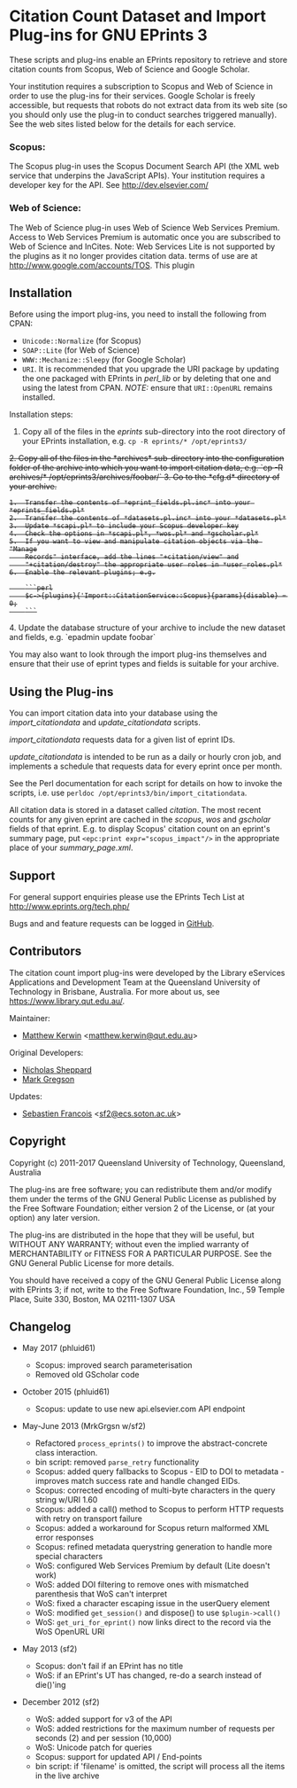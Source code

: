 Citation Count Dataset and Import Plug-ins for GNU EPrints 3
============================================================

These scripts and plug-ins enable an EPrints repository to retrieve and store
citation counts from Scopus, Web of Science and Google Scholar.

Your institution requires a subscription to Scopus and Web of Science in order
to use the plug-ins for their services. Google Scholar is freely accessible,
but requests that robots do not extract data from its web site (so you should
only use the plug-in to conduct searches triggered manually). See the web sites
listed below for the details for each service.

### Scopus:

  The Scopus plug-in uses the Scopus Document Search API (the XML web service
  that underpins the JavaScript APIs). Your institution requires a developer
  key for the API. See http://dev.elsevier.com/

### Web of Science:

  The Web of Science plug-in uses Web of Science Web Services Premium.
  Access to Web Services Premium is automatic once you are subscribed to Web
  of Science and InCites. Note: Web Services Lite is not supported by the
  plugins as it no longer provides citation data.
  terms of use are at http://www.google.com/accounts/TOS. This plugin


Installation
------------

Before using the import plug-ins, you need to install the following
from CPAN:

* `Unicode::Normalize` (for Scopus)
* `SOAP::Lite` (for Web of Science)
* `WWW::Mechanize::Sleepy` (for Google Scholar)
* `URI`. It is recommended that you upgrade the URI package by
    updating the one packaged with EPrints in *perl_lib* or by deleting that
    one and using the latest from CPAN. *NOTE:* ensure that `URI::OpenURL`
    remains installed.

Installation steps:
<del>
1.  Copy all of the files in the *eprints* sub-directory into the root directory
    of your EPrints installation, e.g. `cp -R eprints/* /opt/eprints3/`
</del>
<del>
2.  Copy all of the files in the *archives* sub-directory into the configuration
    folder of the archive into which you want to import citation data, e.g.
    `cp -R archives/* /opt/eprints3/archives/foobar/`
</del>
<del>
3.  Go to the *cfg.d* directory of your archive.

    1.  Transfer the contents of *eprint_fields.pl.inc* into your *eprints_fields.pl*
    2.  Transfer the contents of *datasets.pl.inc* into your *datasets.pl*
    3.  Update *scapi.pl* to include your Scopus developer key
    4.  Check the options in *scapi.pl*, *wos.pl* and *gscholar.pl*
    5.  If you want to view and manipulate citation objects via the "Manage
        Records" interface, add the lines "+citation/view" and
        "+citation/destroy" the appropriate user roles in *user_roles.pl*
    6.  Enable the relevant plugins; e.g.

        ```perl
        $c->{plugins}{'Import::CitationService::Scopus}{params}{disable} = 0;
        ```
</del>
4.  Update the database structure of your archive to include the new dataset
    and fields, e.g. `epadmin update foobar`

You may also want to look through the import plug-ins themselves and ensure
that their use of eprint types and fields is suitable for your archive.


Using the Plug-ins
------------------

You can import citation data into your database using the *import_citationdata*
and *update_citationdata* scripts.

*import_citationdata* requests data for a given list of eprint IDs.

*update_citationdata* is intended to be run as a daily or hourly cron job, and
implements a schedule that requests data for every eprint once per month.

See the Perl documentation for each script for details on how to invoke the
scripts, i.e. use `perldoc /opt/eprints3/bin/import_citationdata`.

All citation data is stored in a dataset called *citation*. The most recent
counts for any given eprint are cached in the *scopus*, *wos* and *gscholar*
fields of that eprint. E.g. to display Scopus' citation count on an eprint's
summary page, put `<epc:print expr="scopus_impact"/>` in the appropriate place
of your *summary_page.xml*.


Support
-------

For general support enquiries please use the EPrints Tech List at
http://www.eprints.org/tech.php/

Bugs and and feature requests can be logged in [GitHub](https://github.com/QUTlib/citation-import/issues).


Contributors
------------

The citation count import plug-ins were developed by the Library eServices
Applications and Development Team at the Queensland University of Technology
in Brisbane, Australia.
For more about us, see https://www.library.qut.edu.au/.

Maintainer:

*  [Matthew Kerwin](https://github.com/phluid61) \<matthew.kerwin@qut.edu.au>

Original Developers:

*  [Nicholas Sheppard](https://github.com/npsheppard)
*  [Mark Gregson](https://github.com/MrkGrgsn)

Updates:
*  [Sebastien Francois](https://github.com/sebastfr) \<sf2@ecs.soton.ac.uk>


Copyright
---------

Copyright (c) 2011-2017 Queensland University of Technology, Queensland, Australia

The plug-ins are free software; you can redistribute them and/or modify
them under the terms of the GNU General Public License as published by
the Free Software Foundation; either version 2 of the License, or
(at your option) any later version.

The plug-ins are distributed in the hope that they will be useful,
but WITHOUT ANY WARRANTY; without even the implied warranty of
MERCHANTABILITY or FITNESS FOR A PARTICULAR PURPOSE.  See the
GNU General Public License for more details.

You should have received a copy of the GNU General Public License
along with EPrints 3; if not, write to the Free Software
Foundation, Inc., 59 Temple Place, Suite 330, Boston, MA  02111-1307  USA

Changelog
---------

- May 2017 (phluid61)

    * Scopus: improved search parameterisation
    * Removed old GScholar code

- October 2015 (phluid61)

    * Scopus: update to use new api.elsevier.com API endpoint

- May-June 2013 (MrkGrgsn w/sf2)

    * Refactored `process_eprints()` to improve the abstract-concrete
      class interaction.
    * bin script: removed `parse_retry` functionality
    * Scopus: added query fallbacks to Scopus - EID to DOI to metadata -
      improves match success rate and handle changed EIDs.
    * Scopus: corrected encoding of multi-byte characters in the query
      string w/URI 1.60
    * Scopus: added a call() method to Scopus to perform HTTP requests
      with retry on transport failure
    * Scopus: added a workaround for Scopus return malformed XML error
      responses
    * Scopus: refined metadata querystring generation to handle more
      special characters
    * WoS: configured Web Services Premium by default (Lite doesn't
      work)
    * WoS: added DOI filtering to remove ones with mismatched
      parenthesis that WoS can't interpret
    * WoS: fixed a character escaping issue in the userQuery element
    * WoS: modified `get_session()` and dispose() to use `$plugin->call()`
    * WoS: `get_uri_for_eprint()` now links direct to the record via the
      WoS OpenURL URI

- May 2013 (sf2)

    * Scopus: don't fail if an EPrint has no title
    * WoS: if an EPrint's UT has changed, re-do a search instead of die()'ing

- December 2012 (sf2)

    * WoS: added support for v3 of the API
    * WoS: added restrictions for the maximum number of requests per seconds (2)
      and per session (10,000)
    * WoS: Unicode patch for queries
    * Scopus: support for updated API / End-points
    * bin script: if 'filename' is omitted, the script will process all the items
      in the live archive


